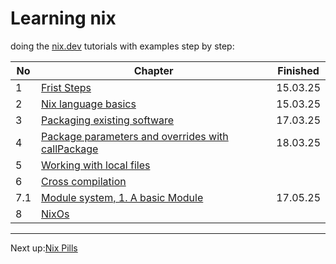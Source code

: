 # Learning nix

doing the [nix.dev](https://nix.dev/tutorials/) tutorials with examples step by step:

| No | Chapter | Finished |
| --- | --- | --- |
| 1 | [Frist Steps](https://nix.dev/tutorials/first-steps/) | 15.03.25 |
| 2 | [Nix language basics](https://nix.dev/tutorials/nix-language) | 15.03.25 |
| 3 | [Packaging existing software](https://nix.dev/tutorials/packaging-existing-software) | 17.03.25 |
| 4 | [Package parameters and overrides with callPackage](https://nix.dev/tutorials/callpackage) | 18.03.25 |
| 5 | [Working with local files](https://nix.dev/tutorials/working-with-local-files) |  |
| 6 | [Cross compilation](https://nix.dev/tutorials/cross-compilation/) |  |
| 7.1 | [Module system, 1. A basic Module](https://nix.dev/tutorials/module-system/a-basic-module/) | 17.05.25 |
| 8 | [NixOs](https://nix.dev/tutorials/nixos/) |  |

---
Next up:[Nix Pills](https://nixos.org/guides/nix-pills/)
